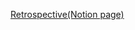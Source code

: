 [Retrospective(Notion page)](https://legendary-thunder-c6b.notion.site/assignment-transition-05975bbb7da641b2849ffc5875e5c775)
